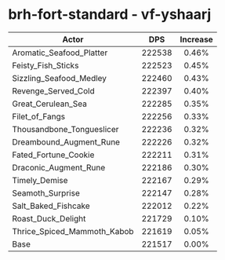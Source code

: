 # brh-fort-standard - vf-yshaarj
| Actor | DPS | Increase |
|---|:---:|:---:|
|Aromatic_Seafood_Platter|222538|0.46%|
|Feisty_Fish_Sticks|222523|0.45%|
|Sizzling_Seafood_Medley|222460|0.43%|
|Revenge_Served_Cold|222397|0.40%|
|Great_Cerulean_Sea|222285|0.35%|
|Filet_of_Fangs|222256|0.33%|
|Thousandbone_Tongueslicer|222236|0.32%|
|Dreambound_Augment_Rune|222226|0.32%|
|Fated_Fortune_Cookie|222211|0.31%|
|Draconic_Augment_Rune|222186|0.30%|
|Timely_Demise|222167|0.29%|
|Seamoth_Surprise|222147|0.28%|
|Salt_Baked_Fishcake|222012|0.22%|
|Roast_Duck_Delight|221729|0.10%|
|Thrice_Spiced_Mammoth_Kabob|221619|0.05%|
|Base|221517|0.00%|
